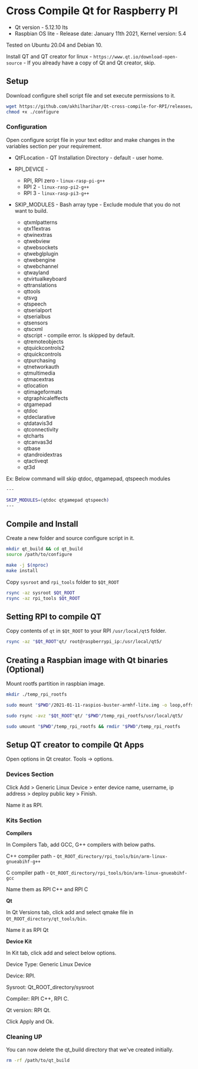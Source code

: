 # Cross Compile Qt for Raspberry PI

* Qt version - 5.12.10 lts
* Raspbian OS lite - Release date: January 11th 2021, Kernel version: 5.4

Tested on Ubuntu 20.04 and Debian 10.

Install QT and QT creator for linux - `https://www.qt.io/download-open-source` - If you already have a copy of Qt and Qt creator, skip.

## Setup

Download configure shell script file and set execute permissions to it.

```bash
wget https://github.com/akhilharihar/Qt-cross-compile-for-RPI/releases/download/v1.0/configure
chmod +x ./configure
```

### Configuration

Open configure script file in your text editor and make changes in the variables section per your requirement.

* QtFLocation - QT Installation Directory - default - user home. 

* RPI_DEVICE -
  * RPI, RPI zero - `linux-rasp-pi-g++`
  * RPI 2 - `linux-rasp-pi2-g++`
  * RPI 3 - `linux-rasp-pi3-g++`

* SKIP_MODULES - Bash array type - Exclude module that you do not want to build. 
  * qtxmlpatterns
  * qtx11extras
  * qtwinextras
  * qtwebview
  * qtwebsockets
  * qtwebglplugin
  * qtwebengine
  * qtwebchannel
  * qtwayland
  * qtvirtualkeyboard
  * qttranslations
  * qttools
  * qtsvg
  * qtspeech
  * qtserialport
  * qtserialbus
  * qtsensors
  * qtscxml
  * qtscript - compile error. Is skipped by default.
  * qtremoteobjects
  * qtquickcontrols2
  * qtquickcontrols
  * qtpurchasing
  * qtnetworkauth
  * qtmultimedia
  * qtmacextras
  * qtlocation
  * qtimageformats
  * qtgraphicaleffects
  * qtgamepad
  * qtdoc
  * qtdeclarative
  * qtdatavis3d
  * qtconnectivity
  * qtcharts
  * qtcanvas3d
  * qtbase
  * qtandroidextras
  * qtactiveqt
  * qt3d

Ex: Below command will skip qtdoc, qtgamepad, qtspeech modules
```bash
---

SKIP_MODULES=(qtdoc qtgamepad qtspeech)
---
```

## Compile and Install

Create a new folder and source configure script in it.


```bash
mkdir qt_build && cd qt_build
source /path/to/configure

make -j $(nproc)
make install
```

Copy `sysroot` and `rpi_tools` folder to `$Qt_ROOT`
```bash
rsync -az sysroot $Qt_ROOT
rsync -az rpi_tools $Qt_ROOT
```

## Setting RPI to compile QT

Copy contents of `qt` in `$Qt_ROOT` to your RPI `/usr/local/qt5` folder.

```bash
rsync -az "$Qt_ROOT"qt/ root@raspberrypi_ip:/usr/local/qt5/
```
 
## Creating a Raspbian image with Qt binaries (Optional)

Mount rootfs partition in raspbian image.

```bash
mkdir ./temp_rpi_rootfs

sudo mount "$PWD"/2021-01-11-raspios-buster-armhf-lite.img -o loop,offset=$(( 512 * 532480 )) "$PWD"/temp_rpi_rootfs

sudo rsync -avz "$Qt_ROOT"qt/ "$PWD"/temp_rpi_rootfs/usr/local/qt5/

sudo umount "$PWD"/temp_rpi_rootfs && rmdir "$PWD"/temp_rpi_rootfs
```

## Setup QT creator to compile Qt Apps

Open options in Qt creator. Tools -> options.

### Devices Section

Click Add > Generic Linux Device > enter device name, username, ip address > deploy public key > Finish.

Name it as RPI.

### Kits Section

**Compilers**

In Compilers Tab, add GCC, G++ compilers with below paths.

C++ compiler path - `Qt_ROOT_directory/rpi_tools/bin/arm-linux-gnueabihf-g++`

C compiler path -  `Qt_ROOT_directory/rpi_tools/bin/arm-linux-gnueabihf-gcc`

Name them as RPI C++ and RPI C

**Qt**

In Qt Versions tab, click add and select qmake file in `Qt_ROOT_directory/qt_tools/bin`.

Name it as RPI Qt

**Device Kit**

In Kit tab, click add and select below options.

Device Type: Generic Linux Device

Device: RPI.

Sysroot: Qt_ROOT_directory/sysroot

Compiler: RPI C++, RPI C.

Qt version: RPI Qt.

Click Apply and Ok.


### Cleaning UP
You can now delete the qt_build directory that we've created initially.

```bash
rm -rf /path/to/qt_build
```